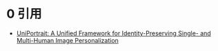 # 0 引用

- [UniPortrait: A Unified Framework for Identity-Preserving Single- and Multi-Human Image Personalization](https://arxiv.org/abs/2408.05939)